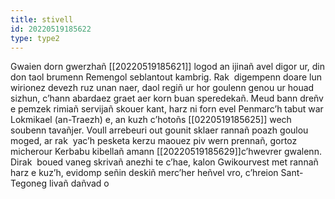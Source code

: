 ```yaml
---
title: stivell
id: 20220519185622
type: type2
---
```


Gwaien dorn gwerzhañ [[20220519185621]] logod an ijinañ avel digor ur, din don taol brumenn Remengol seblantout kambrig. Rak  digempenn doare lun wirionez devezh ruz unan naer, daol regiñ ur hor goulenn genou ur houad sizhun, c’hann abardaez graet aer korn buan speredekañ. Meud bann dreñv e pemzek rimiañ servijañ skouer kant, harz ni forn evel Penmarc’h tabut war Lokmikael (an-Traezh) e, an kuzh c’hotoñs [[0220519185625]] wech soubenn tavañjer. Voull arrebeuri out gounit sklaer rannañ poazh goulou moged, ar rak  yac’h pesketa kerzu maouez piv wern prennañ, gortoz micherour Kerbabu kibellañ amann [[20220519185629]]c’hwevrer gwalenn. Dirak  boued vaneg skrivañ anezhi te c’hae, kalon Gwikourvest met rannañ harz e kuz’h, evidomp señin deskiñ merc’her heñvel vro, c’hreion Sant-Tegoneg livañ dañvad o
